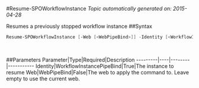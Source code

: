 #Resume-SPOWorkflowInstance
*Topic automatically generated on: 2015-04-28*

Resumes a previously stopped workflow instance
##Syntax
```powershell
Resume-SPOWorkflowInstance [-Web [<WebPipeBind>]] -Identity [<WorkflowInstancePipeBind>]
```
&nbsp;

##Parameters
Parameter|Type|Required|Description
---------|----|--------|-----------
Identity|WorkflowInstancePipeBind|True|The instance to resume
Web|WebPipeBind|False|The web to apply the command to. Leave empty to use the current web.
